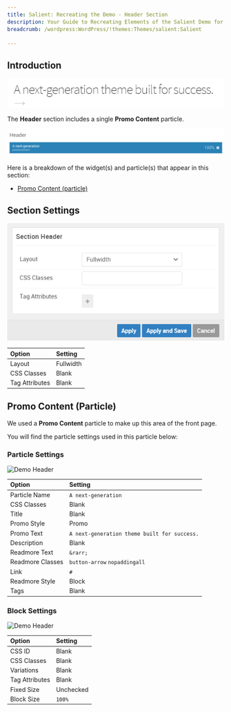 ```yaml
---
title: Salient: Recreating the Demo - Header Section
description: Your Guide to Recreating Elements of the Salient Demo for WordPress
breadcrumb: /wordpress:WordPress/!themes:Themes/salient:Salient

---
```


## Introduction

![](assets/demo_2.png)

The **Header** section includes a single **Promo Content** particle.

![](assets/home_header.png)

Here is a breakdown of the widget(s) and particle(s) that appear in this section:

* [Promo Content (particle)](#promo-content-(particle))

## Section Settings

![](assets/demo_header_settings.png)

| Option         | Setting   |
| :-----         | :-----    |
| Layout         | Fullwidth |
| CSS Classes    | Blank     |
| Tag Attributes | Blank     |

## Promo Content (Particle)

We used a **Promo Content** particle to make up this area of the front page.

You will find the particle settings used in this particle below:

### Particle Settings

![Demo Header](demo_header_3.png)

| Option           | Setting                                      |
| :-----           | :-----                                       |
| Particle Name    | `A next-generation`                          |
| CSS Classes      | Blank                                        |
| Title            | Blank                                        |
| Promo Style      | Promo                                        |
| Promo Text       | `A next-generation theme built for success.` |
| Description      | Blank                                        |
| Readmore Text    | `&rarr;`                                     |
| Readmore Classes | `button-arrow` `nopaddingall`                |
| Link             | `#`                                          |
| Readmore Style   | Block                                        |
| Tags             | Blank                                        |

### Block Settings

![Demo Header](demo_header_4.png)

| Option         | Setting   |
| :-----         | :-----    |
| CSS ID         | Blank     |
| CSS Classes    | Blank     |
| Variations     | Blank     |
| Tag Attributes | Blank     |
| Fixed Size     | Unchecked |
| Block Size     | `100%`    |
